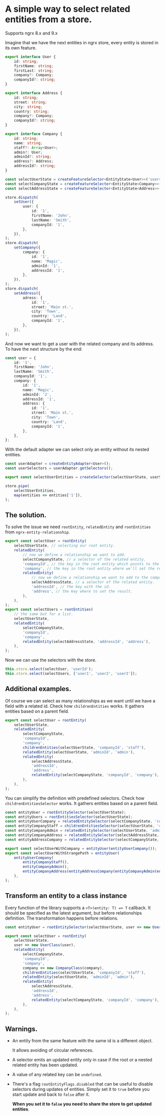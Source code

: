 # A simple way to select related entities from a store.

Supports ngrx 8.x and 9.x

Imagine that we have the next entities in ngrx store, every entity is stored in its own feature.

```typescript
export interface User {
    id: string;
    firstName: string;
    firstLast: string;
    company?: Company;
    companyId?: string;
}

export interface Address {
    id: string;
    street: string;
    city: string;
    country: string;
    company?: Company;
    companyId?: string;
}

export interface Company {
    id: string;
    name: string;
    staff?: Array<User>;
    admin?: User;
    adminId?: string;
    address?: Address;
    addressId?: string;
}

const selectUserState = createFeatureSelector<EntityState<User>>('users');
const selectCompanyState = createFeatureSelector<EntityState<Company>>('companies');
const selectAddressState = createFeatureSelector<EntityState<Address>>('addresses');

store.dispatch(
    setUser({
        user: {
            id: '1',
            firstName: 'John',
            lastName: 'Smith',
            companyId: '1',
        },
    }),
);
store.dispatch(
    setCompany({
        company: {
            id: '1',
            name: 'Magic',
            adminId: '1',
            addressId: '1',
        },
    }),
);
store.dispatch(
    setAddress({
        adress: {
            id: '1',
            street: 'Main st.',
            city: 'Town',
            country: 'Land',
            companyId: '1',
        },
    }),
);
```

And now we want to get a user with the related company and its address.
To have the next structure by the end:

```typescript
const user = {
    id: '1',
    firstName: 'John',
    lastName: 'Smith',
    companyId: '1',
    company: {
        id: '1',
        name: 'Magic',
        adminId: '2',
        addressId: '1',
        address: {
            id: '1',
            street: 'Main st.',
            city: 'Town',
            country: 'Land',
            companyId: '1',
        },
    },
};
```

With the default adapter we can select only an entity without its nested entities.

```typescript
const userAdapter = createEntityAdapter<User>();
const userSelectors = userAdapter.getSelectors();

export const selectUserEntities = createSelector(selectUserState, userSelectors.selectEntities);

store.pipe(
    selectUserEntities,
    map(entities => entities['1']),
);
```

## The solution.

To solve the issue we need `rootEntity`, `relatedEntity` and `rootEntities` from `ngrx-entity-relationship`.

```typescript
export const selectUser = rootEntity(
    selectUserState, // selecting our root entity.
    relatedEntity(
        // now we define a relationship we want to add.
        selectCompanyState, // a selector of the related entity.
        'companyId', // the key in the root entity which points to the related entity.
        'company', // the key in the root entity where we'll set the related entity.
        relatedEntity(
            // now we define a relationship we want to add to the company.
            selectAddressState, // a selector of the related entity.
            'addressId', // the key with the id.
            'address', // the key where to set the result.
        ),
    ),
);
export const selectUsers = rootEntities(
    // the same but for a list.
    selectUserState,
    relatedEntity(
        selectCompanyState,
        'companyId',
        'company',
        relatedEntity(selectAddressState, 'addressId', 'address'),
    ),
);
```

Now we can use the selectors with the store.

```typescript
this.store.select(selectUser, 'userId');
this.store.select(selectUsers, ['user1', 'user2', 'user3']);
```

## Additional examples.

Of course we can select as many relationships as we want until we have a field with a related id.
Check how `childrenEntities` works. It gathers entities based on a parent field.

```typescript
export const selectUser = rootEntity(
    selectUserState,
    relatedEntity(
        selectCompanyState,
        'companyId',
        'company',
        childrenEntities(selectUserState, 'companyId', 'staff'),
        relatedEntity(selectUserState, 'adminId', 'admin'),
        relatedEntity(
            selectAddressState,
            'addressId',
            'address',
            relatedEntity(selectCompanyState, 'companyId', 'company'),
        ),
    ),
);
```

You can simplify the definition with predefined selectors.
Check how `childrenEntitiesSelector` works. It gathers entities based on a parent field.

```typescript
const entityUser = rootEntitySelector(selectUserState);
const entityUsers = rootEntitiesSelector(selectUserState);
const entityUserCompany = relatedEntitySelector(selectCompanyState, 'companyId', 'company');
const entityCompanyStaff = childrenEntitiesSelector(selectUserState, 'companyId', 'staff');
const entityCompanyAdmin = relatedEntitySelector(selectUserState, 'adminId', 'admin');
const entityCompanyAddress = relatedEntitySelector(selectAddressState, 'addressId', 'address');
const entityAddressCompany = relatedEntitySelector(selectCompanyState, 'companyId', 'company');

export const selectUserWithCompany = entityUser(entityUserCompany());
export const selectUserWithStrangePath = entityUser(
    entityUserCompany(
        entityCompanyStaff(),
        entityCompanyAdmin(),
        entityCompanyAddress(entityAddressCompany(entityCompanyAdmin(entityUserCompany(entityCompanyStaff())))),
    ),
);
```

## Transform an entity to a class instance

Every function of the library supports a `<T>(entity: T) => T` callback.
It should be specified as the latest argument, but before relationships definition.
The transformation happens before relations.

```typescript
const entityUser = rootEntitySelector(selectUserState, user => new UserClass(user));

export const selectUser = rootEntity(
    selectUserState,
    user => new UserClass(user),
    relatedEntity(
        selectCompanyState,
        'companyId',
        'company',
        company => new CompanyClass(company),
        childrenEntities(selectUserState, 'companyId', 'staff'),
        relatedEntity(selectUserState, 'adminId', 'admin'),
        relatedEntity(
            selectAddressState,
            'addressId',
            'address',
            relatedEntity(selectCompanyState, 'companyId', 'company'),
        ),
    ),
);
```

## Warnings.

-   An entity from the same feature with the same id is a different object.

    It allows avoiding of circular references.

-   A selector emits an updated entity only in case if the root or a nested related entity has been updated.

-   A value of any related key can be `undefined`.

-   There's a flag `rootEntityFlags.disabled` that can be useful to disable selectors during updates of entities.
    Simply set it to `true` before you start update and back to `false` after it.

    **When you set it to `false` you need to share the store to get updated entities**.

